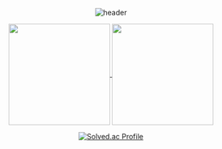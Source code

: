 
<div align="center">
  
![header](https://capsule-render.vercel.app/api?type=rounded&color=D8F781&height=200&section=header&text=🍀%20leeje0506%20🍀&stroke=000000&strokeWidth=3&fontColor=04B431&&animation=twinkling&fontSize=45&fontAlign=50&)

</div>

<div align="center">
<a href="https://github.com/leeje0506">
  <img height=200 align="center" src="https://github-readme-stats.vercel.app/api?username=leeje0506&show_icons=true&theme=buefy&card_width=100" />
</a>
<a href="https://github.com/leeje0506?tab=repositories">
  <img height=200 align="center" src="https://github-readme-stats.vercel.app/api/top-langs?username=leeje0506&layout=compact&langs_count=8&card_width=100" />
</a>
</div>



<div align="center">
  
  [![Solved.ac Profile](http://mazassumnida.wtf/api/v2/generate_badge?boj=leeje0506)](https://solved.ac/leeje0506/)  
  
</div>
  




